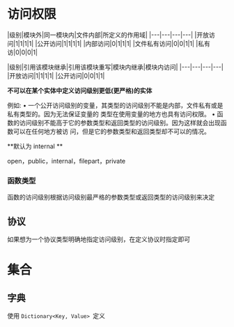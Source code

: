 # 访问权限

|级别|模块外|同一模块内|文件内部|所定义的作用域|
|---|---|---|---|
|开放访问|1|1|1|1|
|公开访问|1|1|1|1|
|内部访问|0|1|1|1|
|文件私有访问|0|0|1|1|
|私有访|0|0|0|1|

|级别|引用该模块继承|引用该模块重写|模块内继承|模块内访问|
|---|---|---|---|
|开放访问|1|1|1|1|
|公开访问|0|0|1|1|

**不可以在某个实体中定义访问级别更低(更严格)的实体**

例如:
• 一个公开访问级别的变量，其类型的访问级别不能是内部，文件私有或是私有类型的。因为无法保证变量的 类型在使用变量的地方也具有访问权限。
• 函数的访问级别不能高于它的参数类型和返回类型的访问级别。因为这样就会出现函数可以在任何地方被访 问，但是它的参数类型和返回类型却不可以的情况。

**默认为 internal **

open，public，internal，filepart，private

### 函数类型
函数的访问级别根据访问级别最严格的参数类型或返回类型的访问级别来决定

## 协议
如果想为一个协议类型明确地指定访问级别，在定义协议时指定即可


# 集合
## 字典
使用 `Dictionary<Key, Value> `定义
 

